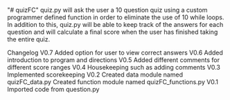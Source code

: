 "# quizFC" 
quiz.py will ask the user a 10 question quiz using a custom programmer defined function in order to eliminate the use of 10 while loops. In addition to this, quiz.py will be able to keep track of the answers for each question and will calculate a final score when the user has finished taking the entire quiz.

Changelog
V0.7
Added option for user to view correct answers
V0.6
Added introduction to program and directions
V0.5
Added different comments for different score ranges
V0.4
Housekeeping such as adding comments
V0.3
Implemented scorekeeping
V0.2
Created data module named quizFC_data.py
Created function module named quizFC_functions.py
V0.1
Imported code from question.py